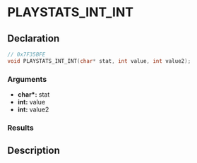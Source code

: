 # PLAYSTATS_INT_INT

## Declaration
```cpp
// 0x7F35BFE
void PLAYSTATS_INT_INT(char* stat, int value, int value2);
```

### Arguments
- **char\*:** stat
- **int:** value
- **int:** value2

### Results

## Description
